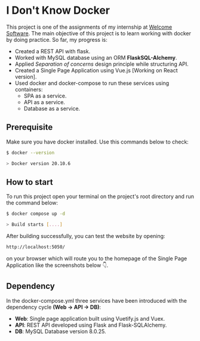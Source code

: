 # **I Don't Know Docker**

This project is one of the assignments of my internship at [Welcome Software](https://github.com/newscred). The main objective of this project is to learn working with docker by doing practice. So far, my progress is:

- Created a REST API with flask.
- Worked with MySQL database using an ORM **FlaskSQL-Alchemy**.
- Applied _Separation of concerns_ design principle while structuring API.
- Created a Single Page Application using Vue.js [Working on React version].
- Used docker and docker-compose to run these services using containers:
  - SPA as a service.
  - API as a service.
  - Database as a service.

## **Prerequisite**

Make sure you have docker installed. Use this commands below to check:

```bash
$ docker --version

> Docker version 20.10.6
```

## **How to start**

To run this project open your terminal on the project's root directory and run the command below:

```bash
$ docker compose up -d

> Build starts [....]
```

After building successfully, you can test the website by opening:

```bash
http://localhost:5050/
```

on your browser which will route you to the homepage of the Single Page Application like the screenshots below 👇.

## Dependency

In the docker-compose.yml three services have been introduced with the dependency cycle **(Web -> API -> DB)**:

- **Web**: Single page application built using Vuetify.js and Vuex.
- **API**: REST API developed using Flask and Flask-SQLAlchemy.
- **DB**: MySQL Database version 8.0.25.
